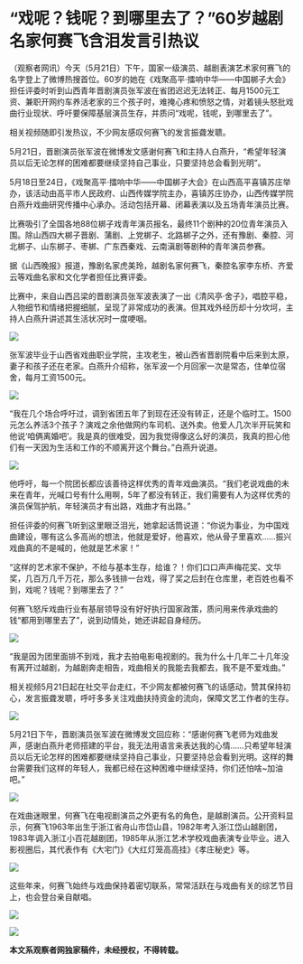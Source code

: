 # “戏呢？钱呢？到哪里去了？”60岁越剧名家何赛飞含泪发言引热议

（观察者网讯）今天（5月21日）下午，国家一级演员、越剧表演艺术家何赛飞的名字登上了微博热搜首位。60岁的她在《戏聚高平·擂响中华——中国梆子大会》担任评委时听到山西青年晋剧演员张军波在省团迟迟无法转正、每月1500元工资、兼职开网约车养活老家的三个孩子时，难掩心疼和愤怒之情，对着镜头怒批戏曲行业现状、呼吁要保障基层演员生存，并质问“戏呢，钱呢，到哪里去了”。

相关视频随即引发热议，不少网友感叹何赛飞的发言振聋发聩。

5月21日，晋剧演员张军波在微博发文感谢何赛飞和主持人白燕升，“希望年轻演员以后无论怎样的困难都要继续坚持自己事业，只要坚持总会看到光明”。

5月18日至24日，《戏聚高平·擂响中华——中国梆子大会》在山西高平喜镇苏庄举办，该活动由高平市人民政府、山西传媒学院主办，喜镇苏庄协办，山西传媒学院白燕升戏曲研究传播中心承办。活动包括开幕、闭幕表演以及五场青年演员比赛。

比赛吸引了全国各地88位梆子戏青年演员报名，最终11个剧种的20位青年演员入围。除山西四大梆子晋剧、蒲剧、上党梆子、北路梆子之外，还有豫剧、秦腔、河北梆子、山东梆子、枣梆、广东西秦戏、云南滇剧等剧种的青年演员参赛。

据《山西晚报》报道，豫剧名家虎美玲，越剧名家何赛飞，秦腔名家李东桥、齐爱云等戏曲名家和文化学者担任比赛评委。

比赛中，来自山西吕梁的晋剧演员张军波表演了一出《清风亭·舍子》，唱腔平稳，人物细节和情绪把握细腻，呈现了非常成功的表演。但其戏外经历却十分坎坷，主持人白燕升讲述其生活状况时一度哽咽。

![](https://inews.gtimg.com/newsapp_bt/0/15798366723/1000)

张军波毕业于山西省戏曲职业学院，主攻老生，被山西省晋剧院看中后来到太原，妻子和孩子还在老家。白燕升介绍称，张军波一个月回家一次是常态，住单位宿舍，每月工资1500元。

![](https://inews.gtimg.com/newsapp_bt/0/15798366725/1000)

“我在几个场合呼吁过，调到省团五年了到现在还没有转正，还是个临时工。1500元怎么养活3个孩子？演戏之余他做网约车司机、送外卖。他爱人几次半开玩笑和他说‘咱俩离婚吧’。我是真的很难受，因为我觉得像这么好的演员，我真的担心他们有一天因为生活和工作的不顺离开这个舞台。”白燕升说道。

![](https://inews.gtimg.com/newsapp_bt/0/15798366726/1000)

他呼吁，每一个院团长都应该善待这样优秀的青年戏曲演员。“我们老说戏曲的未来在青年，光喊口号有什么用啊，5年了都没有转正，我们需要有人为这样优秀的演员保驾护航，年轻演员才有出路，戏曲才有出路。”

担任评委的何赛飞听到这里眼泛泪光，她拿起话筒说道：“你说为事业，为中国戏曲建设，哪有这么多高尚的想法，他就是爱好，他喜欢，他从骨子里喜欢……振兴戏曲真的不是喊的，他就是艺术家！”

“这样的艺术家不保护，不给与基本生存，给谁？！你们口口声声梅花奖、文华奖，几百万几千万花，那么多钱排一台戏，得了奖之后封在仓库里，老百姓也看不到，戏呢？钱呢？到哪里去了？”

何赛飞怒斥戏曲行业有基层领导没有好好执行国家政策，质问用来传承戏曲的钱“都用到哪里去了”，说到动情处，她还讲起自身经历。

![](https://inews.gtimg.com/newsapp_bt/0/15798366728/1000)

“我是因为团里面排不到戏，我才去拍电影电视剧的。我为什么十几年二十几年没有离开过越剧，为越剧奔走相告，戏曲相关的我能去我都去，我不是不爱戏曲。”

相关视频5月21日起在社交平台走红，不少网友都被何赛飞的话感动，赞其保持初心，发言振聋发聩，呼吁多多关注戏曲扶持资金的流向，保障文艺工作者的生存。

![](https://inews.gtimg.com/newsapp_bt/0/15798366730/1000)

5月21日下午，晋剧演员张军波在微博发文回应称：“感谢何赛飞老师为戏曲发声，感谢白燕升老师搭建的平台，我无法用语言来表达我的心情……只希望年轻演员以后无论怎样的困难都要继续坚持自己事业，只要坚持总会看到光明。这样的舞台需要我们这样的年轻人，我都已经在这种困难中继续坚持，你们还怕啥~加油吧。”

![](https://inews.gtimg.com/newsapp_bt/0/15798366731/1000)

在戏曲迷眼里，何赛飞在电视剧演员之外更有名的角色，是越剧演员。公开资料显示，何赛飞1963年出生于浙江省舟山市岱山县，1982年考入浙江岱山越剧团，1983年调入浙江小百花越剧团，1985年从浙江艺术学校戏曲表演专业毕业。进入影视圈后，其代表作有《大宅门》《大红灯笼高高挂》《孝庄秘史》等。

![](https://inews.gtimg.com/newsapp_bt/0/15798366732/1000)

这些年来，何赛飞始终与戏曲保持着密切联系，常常活跃在与戏曲有关的综艺节目上，也会登台亲自献唱。

![](https://inews.gtimg.com/newsapp_bt/0/15798366733/1000)

![](https://inews.gtimg.com/newsapp_bt/0/15798366734/1000)

**本文系观察者网独家稿件，未经授权，不得转载。**

